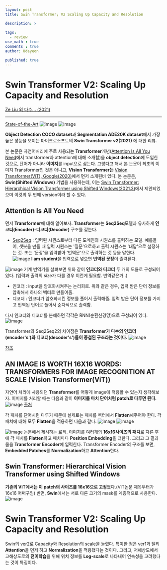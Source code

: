 ```yaml
---
layout: post
title: Swin Transformer; V2 Scaling Up Capacity and Resolution

description: >
  
tags:
  - review
use_math : true
comments : true
author: Udayeon

published: true
---
```


# Swin Transformer V2: Scaling Up Capacity and Resolution
[Ze Liu 외 다수... (2021)](https://arxiv.org/pdf/2111.09883v1.pdf)
* * *

[State-of-the-Art](https://paperswithcode.com/sota)
![image](https://user-images.githubusercontent.com/69246778/148172661-2a2986b5-9276-4e5d-b5d4-34489695cc19.png)
![image](https://user-images.githubusercontent.com/69246778/148026048-000ade61-6490-4740-a6e6-5764fb23e7ef.png)

**Object Detection COCO dataset**과 **Segmentation ADE20K dataset**에서 가장 높은 성능을 보이는 
마이크로소프트의 **Swin Transformer v2(2021)** 에 대한 리뷰.
   
본 논문은 자연어처리에 주로 사용되는 **Transformer**개념([Attention Is All You Need](https://arxiv.org/pdf/1706.03762.pdf)에서 transformer과 attention에 
대해 소개함)을 **object detection**에 도입한 것으로, 단어가 아니라 **이미지**를 input으로 삼는다.
그렇다고 해서 본 논문이 최초의 이미지 Transformer인 것은 아니고, **Vision Transformer는**
[Vision Transformer(ViT), Google(2020)](https://openreview.net/pdf?id=YicbFdNTTy)에서
먼저 소개된바 있다. 본 논문은, **Swin(Shifted Windows)** 기법을 사용하는데, 
이는 [Swin Transformer: Hierarchical Vision Transformer using Shifted Windows(2021.3)](https://arxiv.org/pdf/2103.14030v1.pdf)에서 제안되었으며 
이것의 두 번째 version이라 할 수 있다.
 
## Attention Is All You Need
먼저 **Transformer**에 대해 알아보자. **Transformer**는 **Seq2Seq**모델과 유사하게 **인코더(Encoder)-디코더(Decoder)** 구조를 갖는다.   
- [Seq2Seq](https://wikidocs.net/24996) : 입력된 시퀀스로부터 다른 도메인의 시퀀스를 출력하는 모델. 예를들어, 챗봇을 만들 때 입력 시퀀스는 '질문'으로하고 출력 시퀀스는 '대답'으로 설정하는 것. 또는 '문장'을 입력받아 '번역문'으로 출력하는 것 등을 말한다.   
![image](https://user-images.githubusercontent.com/69246778/148022076-2b5fdc23-4966-4a07-8952-5b58acbbdb2d.png)
**I am student**을 입력으로 넣으면 **번역된 문장**이 출력된다.   
      
![image](https://user-images.githubusercontent.com/69246778/148022171-7e52dac6-93d5-4097-a322-50196c03a907.png)
기계 번역기를 살펴보면 위와 같이 **인코더와 디코더** 두 개의 모듈로 구성되어 있다. (입력과 출력의 size가 다를 경우 이런게 필요함. 번역같은거..)
- 인코더 : input을 암호화시켜주는 논리회로. 위와 같은 경우, 입력 받은 단어 정보를 압축해서 하나의 벡터로 만들어줌.
- 디코더 : 인코더가 암호화시킨 정보를 풀어서 출력해줌. 입력 받은 단어 정보를 가지고 번역된 단어로 풀어서 순차적으로 출력함.
   
다시 인코더와 디코더를 분해하면 각각은 RNN(순환신경망)으로 구성되어 있다.
![image](https://user-images.githubusercontent.com/69246778/148022638-5c95eec8-a7aa-42af-8c0d-77c2a5a86dfa.png)
   
Transformer와 Seq2Seq2의 차이점은 **Transformer가 다수의 인코더(encoder's')와 디코더(decoder's')들이 중첩된 구조라는 것이다.** 
![image](https://user-images.githubusercontent.com/69246778/148023376-1410cdfd-497c-40c1-b60b-6be6d0dcb5e3.png)
   
[참조](https://blog.pingpong.us/transformer-review/)
   
## AN IMAGE IS WORTH 16X16 WORDS: TRANSFORMERS FOR IMAGE RECOGNITION AT SCALE (Vision Transformer(ViT))
자연어 처리에 사용되던 **Transformer**를 어떻게 image에 적용할 수 있는지 생각해보자. 이미지를 처리할 때는 다음과 같이 **이미지를 마치 단어처럼 
patch로 다루면 된다.**
![image](https://user-images.githubusercontent.com/69246778/148028742-46b8c694-f248-4ffe-b02f-8b4831ba586d.png)
[출처](https://engineer-mole.tistory.com/133)
   
각 패치를 단어처럼 다루기 때문에 실제로는 패치를 벡터에서 **Flatten**해주어야 한다. 각 패치에 대해 모두 **Flatten**을 적용하면 다음과 같다.
![image](https://user-images.githubusercontent.com/69246778/148029062-1873c6a0-ff06-435c-a693-c4d05ab9aed4.png)
![image](https://user-images.githubusercontent.com/69246778/148029034-e39ffb6e-5255-46d1-87a9-10947f96aedb.png)
   
![image](https://user-images.githubusercontent.com/69246778/148494168-42b48bdd-e314-4b05-add5-7abf018fb7fb.png)
논문에서 제시하는 로직. 이미지를 여러개의 **16x16사이즈의 패치**로 자른 후에 각 패치를 **Flatten**하고 패치마다 **Position Embedding**을 더한다.
그리고 그 결과물을 **Transformer Encoder**에 입력한다. Transformer Encoder의 구조를 보면, **Embedded Patches**를 **Normalization**하고 
**Attention**한다. 


## Swin Transformer: Hierarchical Vision Transformer using Shifted Windows
**기존의 ViT에서는 이 patch의 사이즈를 16x16으로 고정**했다.(ViT논문 제목부터가 16x16 어쩌구임) 
반면, **Swin**에서는 서로 다른 크기의 mask를 계층적으로 사용한다.
![image](https://user-images.githubusercontent.com/69246778/150066382-9f8e50db-86aa-4fc1-a4ac-12f6aef46504.png)

# Swin Transformer V2: Scaling Up Capacity and Resolution
Swin의 ver2로 Capacity와 Resolution의 scale을 늘렸다. 특이한 점은 ver1과 달리 **Attention**을 먼저 하고 **Normalization**을 적용했다는 것이다.
그리고, 저해상도에서 고해상도로의 **전이학습**을 위해 위치 정보를 **Log-scale**로 나타내어 연속성을 고려했다는 것이 특징이다.




